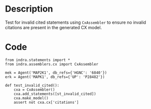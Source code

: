 # Description
Test for invalid cited statements using `CxAssembler` to ensure no invalid citations are present in the generated CX model.

# Code
```
from indra.statements import *
from indra.assemblers.cx import CxAssembler

mek = Agent('MAP2K1', db_refs={'HGNC': '6840'})
erk = Agent('MAPK1', db_refs={'UP': 'P28482'})

def test_invalid_cited():
    cxa = CxAssembler()
    cxa.add_statements([st_invalid_cited])
    cxa.make_model()
    assert not cxa.cx['citations']

```
